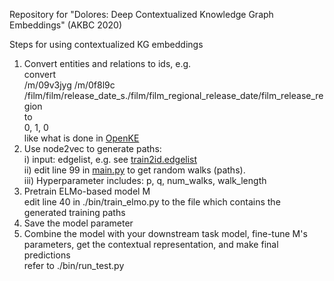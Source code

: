 Repository for "Dolores: Deep Contextualized Knowledge Graph Embeddings" (AKBC 2020)

Steps for using contextualized KG embeddings
1) Convert entities and relations to ids, e.g. <br>
convert <br>
/m/09v3jyg /m/0f8l9c /film/film/release_date_s./film/film_regional_release_date/film_release_region<br>
to <br>
0, 1, 0<br>
like what is done in <a href="https://github.com/thunlp/OpenKE/blob/OpenKE-PyTorch/benchmarks/FB15K237/train2id.txt">OpenKE</a><br>
2) Use node2vec to generate paths:<br>
i) input: edgelist, e.g. see <a href="https://github.com/why2011btv/node2vec_20180802/blob/master/graph/train2id.edgelist">train2id.edgelist</a><br>
ii) edit line 99 in <a href="https://github.com/aditya-grover/node2vec/blob/master/src/main.py">main.py</a> to get random walks (paths).<br>
iii) Hyperparameter includes: p, q, num_walks, walk_length
3) Pretrain ELMo-based model M <br>
edit line 40 in ./bin/train_elmo.py to the file which contains the generated training paths<br>
4) Save the model parameter
5) Combine the model with your downstream task model, fine-tune M's parameters, get the contextual representation, and make final predictions <br>
refer to ./bin/run_test.py

